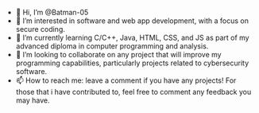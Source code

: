 - 👋 Hi, I’m @Batman-05
- 👀 I’m interested in software and web app development, with a focus on secure coding. 
- 🌱 I’m currently learning C/C++, Java, HTML, CSS, and JS as part of my advanced diploma in computer programming and analysis. 
- 💞️ I’m looking to collaborate on any project that will improve my programming capabilities, particularly projects related to cybersecurity software.
- 📫 How to reach me: leave a comment if you have any projects! For those that i have contributed to, feel free to comment any feedback you may have.

<!---
Batman-05/Batman-05 is a ✨ special ✨ repository because its `README.md` (this file) appears on your GitHub profile.
You can click the Preview link to take a look at your changes.
--->

